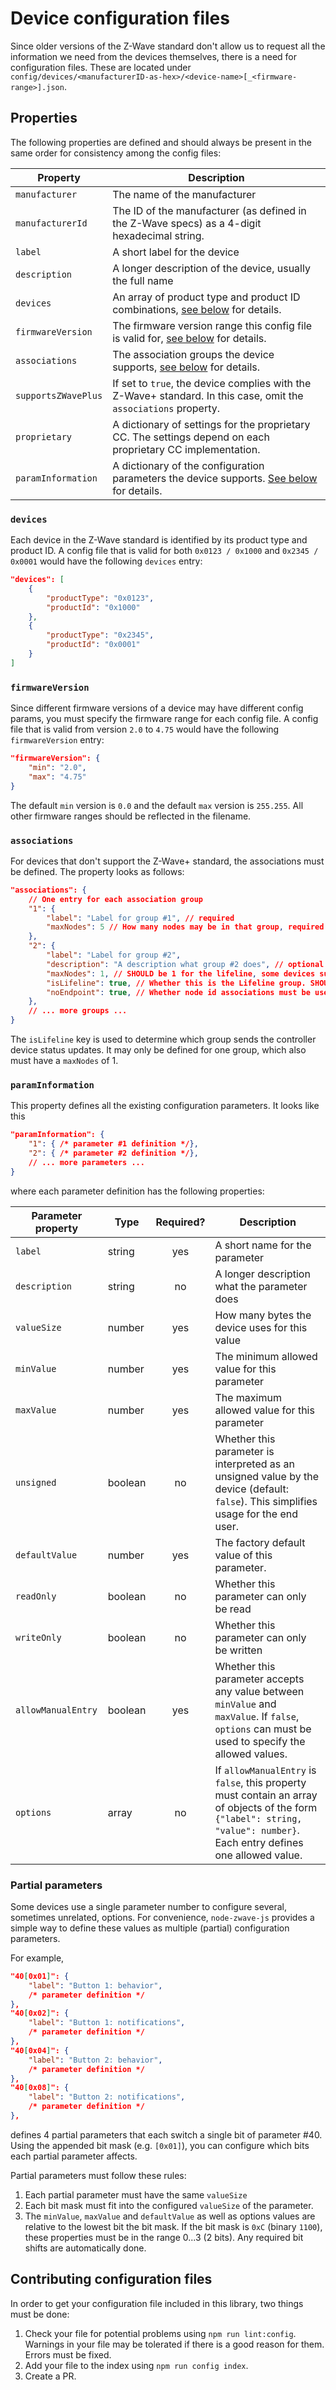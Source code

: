 # Device configuration files

Since older versions of the Z-Wave standard don't allow us to request all the information we need from the devices themselves, there is a need for configuration files. These are located under `config/devices/<manufacturerID-as-hex>/<device-name>[_<firmware-range>].json`.

## Properties

The following properties are defined and should always be present in the same order for consistency among the config files:

| Property            | Description                                                                                                      |
| ------------------- | ---------------------------------------------------------------------------------------------------------------- |
| `manufacturer`      | The name of the manufacturer                                                                                     |
| `manufacturerId`    | The ID of the manufacturer (as defined in the Z-Wave specs) as a 4-digit hexadecimal string.                     |
| `label`             | A short label for the device                                                                                     |
| `description`       | A longer description of the device, usually the full name                                                        |
| `devices`           | An array of product type and product ID combinations, [see below](#devices) for details.                         |
| `firmwareVersion`   | The firmware version range this config file is valid for, [see below](#firmwareVersion) for details.             |
| `associations`      | The association groups the device supports, [see below](#associations) for details.                              |
| `supportsZWavePlus` | If set to `true`, the device complies with the Z-Wave+ standard. In this case, omit the `associations` property. |
| `proprietary`       | A dictionary of settings for the proprietary CC. The settings depend on each proprietary CC implementation.      |
| `paramInformation`  | A dictionary of the configuration parameters the device supports. [See below](#paramInformation) for details.    |

### `devices`

Each device in the Z-Wave standard is identified by its product type and product ID. A config file that is valid for both `0x0123 / 0x1000` and `0x2345 / 0x0001` would have the following `devices` entry:

```json
"devices": [
	{
		"productType": "0x0123",
		"productId": "0x1000"
	},
	{
		"productType": "0x2345",
		"productId": "0x0001"
	}
]
```

### `firmwareVersion`

Since different firmware versions of a device may have different config params, you must specify the firmware range for each config file. A config file that is valid from version `2.0` to `4.75` would have the following `firmwareVersion` entry:

```json
"firmwareVersion": {
	"min": "2.0",
	"max": "4.75"
}
```

The default `min` version is `0.0` and the default `max` version is `255.255`.
All other firmware ranges should be reflected in the filename.

### `associations`

For devices that don't support the Z-Wave+ standard, the associations must be defined. The property looks as follows:

```json
"associations": {
	// One entry for each association group
	"1": {
		"label": "Label for group #1", // required
		"maxNodes": 5 // How many nodes may be in that group, required
	},
	"2": {
		"label": "Label for group #2",
		"description": "A description what group #2 does", // optional
		"maxNodes": 1, // SHOULD be 1 for the lifeline, some devices support more nodes
		"isLifeline": true, // Whether this is the Lifeline group. SHOULD exist exactly once, some nodes require more groups to report everything
		"noEndpoint": true, // Whether node id associations must be used for this group, even if the device supports endpoint associations, (optional)
	},
	// ... more groups ...
}
```

The `isLifeline` key is used to determine which group sends the controller device status updates. It may only be defined for one group, which also must have a `maxNodes` of 1.

### `paramInformation`

This property defines all the existing configuration parameters. It looks like this

```json
"paramInformation": {
	"1": { /* parameter #1 definition */},
	"2": { /* parameter #2 definition */},
	// ... more parameters ...
}
```

where each parameter definition has the following properties:

| Parameter property | Type    | Required? | Description                                                                                                                                                              |
| ------------------ | ------- | :-------: | ------------------------------------------------------------------------------------------------------------------------------------------------------------------------ |
| `label`            | string  |    yes    | A short name for the parameter                                                                                                                                           |
| `description`      | string  |    no     | A longer description what the parameter does                                                                                                                             |
| `valueSize`        | number  |    yes    | How many bytes the device uses for this value                                                                                                                            |
| `minValue`         | number  |    yes    | The minimum allowed value for this parameter                                                                                                                             |
| `maxValue`         | number  |    yes    | The maximum allowed value for this parameter                                                                                                                             |
| `unsigned`         | boolean |    no     | Whether this parameter is interpreted as an unsigned value by the device (default: `false`). This simplifies usage for the end user.                                     |
| `defaultValue`     | number  |    yes    | The factory default value of this parameter.                                                                                                                             |
| `readOnly`         | boolean |    no     | Whether this parameter can only be read                                                                                                                                  |
| `writeOnly`        | boolean |    no     | Whether this parameter can only be written                                                                                                                               |
| `allowManualEntry` | boolean |    yes    | Whether this parameter accepts any value between `minValue` and `maxValue`. If `false`, `options` can must be used to specify the allowed values.                        |
| `options`          | array   |    no     | If `allowManualEntry` is `false`, this property must contain an array of objects of the form `{"label": string, "value": number}`. Each entry defines one allowed value. |

### Partial parameters

Some devices use a single parameter number to configure several, sometimes unrelated, options. For convenience, `node-zwave-js` provides a simple way to define these values as multiple (partial) configuration parameters.

For example,

```json
"40[0x01]": {
	"label": "Button 1: behavior",
	/* parameter definition */
},
"40[0x02]": {
	"label": "Button 1: notifications",
	/* parameter definition */
},
"40[0x04]": {
	"label": "Button 2: behavior",
	/* parameter definition */
},
"40[0x08]": {
	"label": "Button 2: notifications",
	/* parameter definition */
},
```

defines 4 partial parameters that each switch a single bit of parameter #40. Using the appended bit mask (e.g. `[0x01]`), you can configure which bits each partial parameter affects.

Partial parameters must follow these rules:

1. Each partial parameter must have the same `valueSize`
1. Each bit mask must fit into the configured `valueSize` of the parameter.
1. The `minValue`, `maxValue` and `defaultValue` as well as options values are relative to the lowest bit the bit mask. If the bit mask is `0xC` (binary `1100`), these properties must be in the range 0...3 (2 bits). Any required bit shifts are automatically done.

## Contributing configuration files

In order to get your configuration file included in this library, two things must be done:

1. Check your file for potential problems using `npm run lint:config`. Warnings in your file may be tolerated if there is a good reason for them. Errors must be fixed.
2. Add your file to the index using `npm run config index`.
3. Create a PR.
